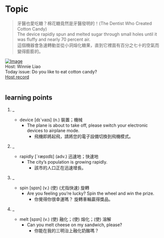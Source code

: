 # Topic

> 牙醫也愛吃糖？棉花糖竟然是牙醫發明的！(The Dentist Who Created Cotton Candy) <br>
> The device rapidly spun and melted sugar through small holes until it was fluffy and nearly 70 percent air. <br>
> 這個機器會急速轉動並從小洞熔化糖果，直到它裡面有百分之七十的空氣而變得膨膨的。 <br>

[![Image](https://cdn.voicetube.com/assets/thumbnails/MrppbkJ-xDQ.jpg)](https://www.youtube.com/embed/MrppbkJ-xDQ?rel=0&showinfo=0&cc_load_policy=0&controls=1&autoplay=1&iv_load_policy=3&playsinline=1&wmode=transparent&start=40&end=47&enablejsapi=1&origin=https://tw.voicetube.com&widgetid=1)<br>
Host: Winnie Liao
<br>Today issue: Do you like to eat cotton candy?
<br>
[Host record](https://cdn.voicetube.com/tmp/everyday_records/callmeboss901/3229.mp3)
<br><br>
## learning points
1. _
	* device [dɪˋvaɪs] (n.) 裝置；機械
		- The plane is about to take off, please switch your electronic devices to airplane mode.
			+ 飛機即將起飛，請將您的電子設備切換到飛機模式。

2. _
	* rapidly [ˋræpɪdlɪ] (adv.) 迅速地；快速地
		- The city’s population is growing rapidly.
			+ 該市的人口正在迅速增長。

3. _
	* spin [spɪn] (v.) (使) (尤指快速) 旋轉
		- Are you feeling you’re lucky? Spin the wheel and win the prize.
			+ 你覺得你很幸運嗎？ 旋轉車輪贏得獎品。

4. _
	* melt [spɪn] (v.) (使) 融化；(使) 熔化；(使) 溶解
		- Can you melt cheese on my sandwich, please?
			+ 你能在我的三明治上融化奶酪嗎？

